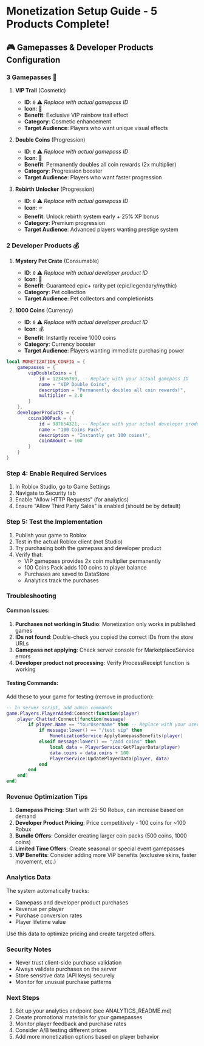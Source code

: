 # Monetization Setup Guide - 5 Products Complete!

## 🎮 Gamepasses & Developer Products Configuration

### **3 Gamepasses** 🎫
1. **VIP Trail** (Cosmetic)
   - **ID**: `0` ⚠️ *Replace with actual gamepass ID*
   - **Icon**: 🌈
   - **Benefit**: Exclusive VIP rainbow trail effect
   - **Category**: Cosmetic enhancement
   - **Target Audience**: Players who want unique visual effects

2. **Double Coins** (Progression)
   - **ID**: `0` ⚠️ *Replace with actual gamepass ID*
   - **Icon**: 💎
   - **Benefit**: Permanently doubles all coin rewards (2x multiplier)
   - **Category**: Progression booster
   - **Target Audience**: Players who want faster progression

3. **Rebirth Unlocker** (Progression)
   - **ID**: `0` ⚠️ *Replace with actual gamepass ID*
   - **Icon**: ⭐
   - **Benefit**: Unlock rebirth system early + 25% XP bonus
   - **Category**: Premium progression
   - **Target Audience**: Advanced players wanting prestige system

### **2 Developer Products** 💰
1. **Mystery Pet Crate** (Consumable)
   - **ID**: `0` ⚠️ *Replace with actual developer product ID*
   - **Icon**: 🎁
   - **Benefit**: Guaranteed epic+ rarity pet (epic/legendary/mythic)
   - **Category**: Pet collection
   - **Target Audience**: Pet collectors and completionists

2. **1000 Coins** (Currency)
   - **ID**: `0` ⚠️ *Replace with actual developer product ID*
   - **Icon**: 💰
   - **Benefit**: Instantly receive 1000 coins
   - **Category**: Currency booster
   - **Target Audience**: Players wanting immediate purchasing power

```lua
local MONETIZATION_CONFIG = {
    gamepasses = {
        vipDoubleCoins = {
            id = 123456789, -- Replace with your actual gamepass ID
            name = "VIP Double Coins",
            description = "Permanently doubles all coin rewards!",
            multiplier = 2.0
        }
    },
    developerProducts = {
        coins100Pack = {
            id = 987654321, -- Replace with your actual developer product ID
            name = "100 Coins Pack", 
            description = "Instantly get 100 coins!",
            coinAmount = 100
        }
    }
}
```

### Step 4: Enable Required Services
1. In Roblox Studio, go to Game Settings
2. Navigate to Security tab
3. Enable "Allow HTTP Requests" (for analytics)
4. Ensure "Allow Third Party Sales" is enabled (should be by default)

### Step 5: Test the Implementation
1. Publish your game to Roblox
2. Test in the actual Roblox client (not Studio)
3. Try purchasing both the gamepass and developer product
4. Verify that:
   - VIP gamepass provides 2x coin multiplier permanently
   - 100 Coins Pack adds 100 coins to player balance
   - Purchases are saved to DataStore
   - Analytics track the purchases

### Troubleshooting

#### Common Issues:
1. **Purchases not working in Studio**: Monetization only works in published games
2. **IDs not found**: Double-check you copied the correct IDs from the store URLs
3. **Gamepass not applying**: Check server console for MarketplaceService errors
4. **Developer product not processing**: Verify ProcessReceipt function is working

#### Testing Commands:
Add these to your game for testing (remove in production):
```lua
-- In server script, add admin commands
game.Players.PlayerAdded:Connect(function(player)
    player.Chatted:Connect(function(message)
        if player.Name == "YourUsername" then -- Replace with your username
            if message:lower() == "/test vip" then
                MonetizationService:ApplyGamepassBenefits(player)
            elseif message:lower() == "/add coins" then
                local data = PlayerService:GetPlayerData(player)
                data.coins = data.coins + 100
                PlayerService:UpdatePlayerData(player, data)
            end
        end
    end)
end)
```

### Revenue Optimization Tips

1. **Gamepass Pricing**: Start with 25-50 Robux, can increase based on demand
2. **Developer Product Pricing**: Price competitively - 100 coins for ~100 Robux
3. **Bundle Offers**: Consider creating larger coin packs (500 coins, 1000 coins)
4. **Limited Time Offers**: Create seasonal or special event gamepasses
5. **VIP Benefits**: Consider adding more VIP benefits (exclusive skins, faster movement, etc.)

### Analytics Data
The system automatically tracks:
- Gamepass and developer product purchases
- Revenue per player
- Purchase conversion rates
- Player lifetime value

Use this data to optimize pricing and create targeted offers.

### Security Notes
- Never trust client-side purchase validation
- Always validate purchases on the server
- Store sensitive data (API keys) securely
- Monitor for unusual purchase patterns

### Next Steps
1. Set up your analytics endpoint (see ANALYTICS_README.md)
2. Create promotional materials for your gamepasses
3. Monitor player feedback and purchase rates
4. Consider A/B testing different prices
5. Add more monetization options based on player behavior

